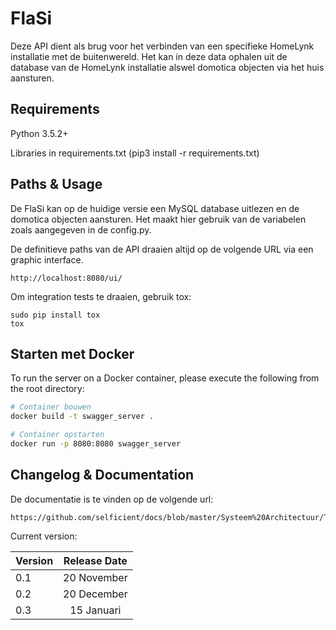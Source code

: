 # FlaSi
Deze API dient als brug voor het verbinden van een specifieke HomeLynk installatie met de buitenwereld.
Het kan in deze data ophalen uit de database van de HomeLynk installatie alswel domotica objecten via het huis aansturen.

## Requirements
Python 3.5.2+

Libraries in requirements.txt (pip3 install -r requirements.txt)

## Paths & Usage
De FlaSi kan op de huidige versie een MySQL database uitlezen en de domotica objecten aansturen.
Het maakt hier gebruik van de variabelen zoals aangegeven in de config.py.

De definitieve paths van de API draaien altijd op de volgende URL via een graphic interface.

```
http://localhost:8080/ui/
```


Om integration tests te draaien, gebruik tox:
```
sudo pip install tox
tox
```

## Starten met Docker

To run the server on a Docker container, please execute the following from the root directory:

```bash
# Container bouwen
docker build -t swagger_server .

# Container opstarten
docker run -p 8080:8080 swagger_server
```

## Changelog & Documentation
De documentatie is te vinden op de volgende url:
```
https://github.com/selficient/docs/blob/master/Systeem%20Architectuur/Technisch%20ontwerp.pdf
```

Current version:

| Version  | Release Date  |
| -------- |:-------------:|
| 0.1      | 20 November   |
| 0.2      | 20 December   |
| 0.3      | 15 Januari    |